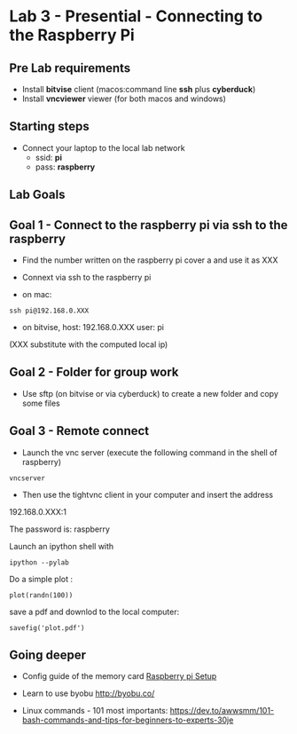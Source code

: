 # Lab 3 - Presential - Connecting to the Raspberry Pi


## Pre Lab requirements

* Install **bitvise** client (macos:command line **ssh** plus **cyberduck**)
* Install **vncviewer** viewer (for both macos and windows)

## Starting steps
* Connect your laptop to the local lab network
  * ssid: **pi**
  * pass: **raspberry**

## Lab Goals

## Goal 1 - Connect to the raspberry pi via ssh to the raspberry

* Find the number written on the raspberry pi cover a and use it as XXX

* Connext via ssh to the raspberry pi 
 
 * on mac:

`
ssh pi@192.168.0.XXX
`

 * on bitvise, host: 192.168.0.XXX user: pi

(XXX substitute with the computed local ip)

## Goal 2 - Folder for group work

* Use sftp (on bitvise or via cyberduck) to create a new folder and copy some files

## Goal 3 - Remote connect

* Launch the vnc server (execute the following command in the shell of raspberry)

`
vncserver
`

* Then use the tightvnc client in your computer and insert the address

192.168.0.XXX:1

The password is: raspberry

Launch an ipython shell with

`
ipython --pylab
`

Do a simple plot :

`
plot(randn(100))
`

save a pdf and downlod to the local computer:  

`
savefig('plot.pdf')
`


## Going deeper
* Config guide of the memory card [Raspberry pi Setup](lab5.1-setting-up-raspberry-pi.md)

* Learn to use byobu http://byobu.co/

* Linux commands - 101 most importants: https://dev.to/awwsmm/101-bash-commands-and-tips-for-beginners-to-experts-30je
